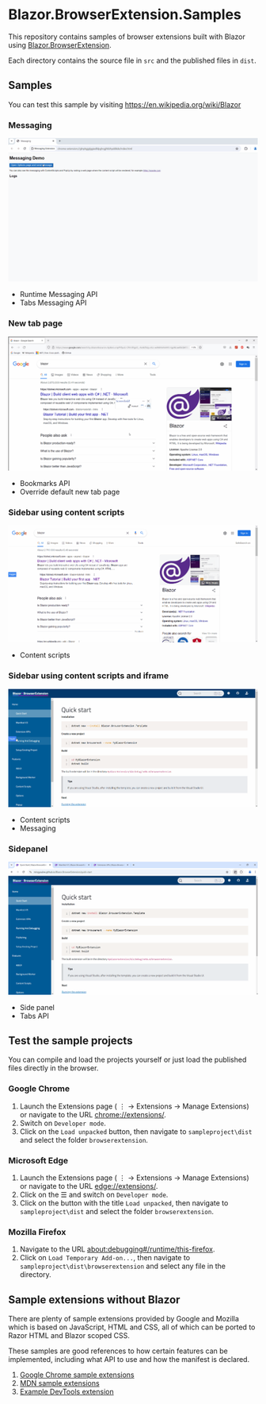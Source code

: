 ﻿# Blazor.BrowserExtension.Samples

This repository contains samples of browser extensions built with Blazor using [Blazor.BrowserExtension](https://github.com/mingyaulee/Blazor.BrowserExtension).

Each directory contains the source file in `src` and the published files in `dist`.

## Samples

You can test this sample by visiting https://en.wikipedia.org/wiki/Blazor

### Messaging
![Messaging Demo](Messaging/Demo.gif)
- Runtime Messaging API
- Tabs Messaging API

### New tab page
![New Tab Page Demo](NewTabPage/Demo.gif)
- Bookmarks API
- Override default new tab page

### Sidebar using content scripts
![Sidebar Demo](SidebarUsingContentScripts/Demo.gif)
- Content scripts

### Sidebar using content scripts and iframe
![Sidebar Demo](SidebarUsingIframe/Demo.gif)
- Content scripts
- Messaging

### Sidepanel
![Sidepanel Demo](Sidepanel/Demo.gif)
- Side panel
- Tabs API

## Test the sample projects
You can compile and load the projects yourself or just load the published files directly in the browser.

### Google Chrome
1. Launch the Extensions page ( ⋮ → Extensions → Manage Extensions) or navigate to the URL [chrome://extensions/](chrome://extensions/).
2. Switch on `Developer mode`.
3. Click on the `Load unpacked` button, then navigate to `sampleproject\dist` and select the folder `browserextension`.

### Microsoft Edge
1. Launch the Extensions page ( ⋮ → Extensions → Manage Extensions) or navigate to the URL [edge://extensions/](edge://extensions/).
2. Click on the ☰ and switch on `Developer mode`.
3. Click on the button with the title `Load unpacked`, then navigate to `sampleproject\dist` and select the folder `browserextension`.

### Mozilla Firefox
1. Navigate to the URL [about:debugging#/runtime/this-firefox](about:debugging#/runtime/this-firefox).
2. Click on `Load Temporary Add-on...`, then navigate to `sampleproject\dist\browserextension` and select any file in the directory.

## Sample extensions without Blazor
There are plenty of sample extensions provided by Google and Mozilla which is based on JavaScript, HTML and CSS, all of which can be ported to Razor HTML and Blazor scoped CSS.

These samples are good references to how certain features can be implemented, including what API to use and how the manifest is declared.

1. [Google Chrome sample extensions](https://github.com/GoogleChrome/chrome-extensions-samples/tree/main/mv2-archive)
2. [MDN sample extensions](https://github.com/mdn/webextensions-examples)
3. [Example DevTools extension](https://github.com/firefox-devtools/extension-examples)
